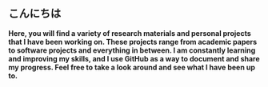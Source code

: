 ## こんにちは
<p>
  
  **Here, you will find a variety of research materials and personal projects that I have been working on. These projects range from academic papers to software projects   and everything in between. I am constantly learning and improving my skills, and I use GitHub as a way to document and share my progress. Feel free to take a look around   and see what I have been up to.**
</p>
